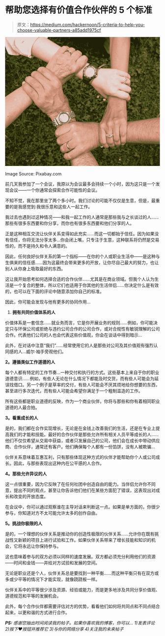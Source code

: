 # 帮助您选择有价值合作伙伴的 5 个标准

> 原文：<https://medium.com/hackernoon/5-criteria-to-help-you-choose-valuable-partners-a85add1975cf>

![](img/c8514b08879730792e986f06c6e046f4.png)

Image Source: Pixabay.com

前几天我参加了一个会议，我原以为会议最多会持续一个小时，因为这只是一个发现会议——一个你通常会探索合作可能性的会议。

不知不觉，我在那里坐了两个多小时。我们讨论的可能不仅仅是生意，但是，最重要的是我感觉到:我很乐意和这些人一起工作。

我过去也遇到过这种情况——和我一起工作的人通常是那些我与之长谈过的人……那些有很多东西要和你分享，而你也有很多东西要和他们分享的人。

正是这种相互交流让伙伴关系变得如此充实……而这一切都始于信任。因为如果没有信任，你将无法分享太多…你会闭上嘴，只专注于生意，这种联系将仍然是交易性的，而不是持久和令人满意的。

因此，任何良好伙伴关系的第一个指标——在你的个人或职业生活中——是这种与生俱来的信任感……因为这最终会带来更多的开放，让你尽自己最大的努力，也让别人从你身上吸取最好的东西。

这让我开始思考如何选择合适的合作伙伴……尤其是在商业领域。但我个人认为生活是一个复合的整体，所以它们也适用于你其他的生活伴侣……你决定什么是有效的，也可以在下面的评论中随意添加你自己的标准。

因此，你可能会发现与他有更多的协同作用…

1.  **拥有共同价值体系的人**

价值体系是一套信念……就业务而言，它是你开展业务的规则……例如，你可能决定只与环保公司或拒绝与违约公司合作的公司合作，或对合规性有敏锐理解的公司合作。代表他们公司的人也会代表这些价值观，你会在谈话中得到暗示…

此外，在对话中注意“我们”……经常使用它的人是那些对公司及其价值观有强烈认同感的人...威尔·袖手旁观他们。

**2。遵循类似工作道德的人**

每个人都有特定的工作节奏…一种交付和执行的方式。这些基本上来自于你的职业道德意识……例如，有些人无论在什么情况下都能及时交货，而有些人可能会为延误找借口。另一个例子是草率的交付，有些人可能会不厌其烦地给你想要的东西，甚至进行多次迭代，而有些人可能会希望你满足于一个粗制滥造的工作。

所有这些都是职业道德的反映，作为一个商业伙伴，你将与那些和你有着相同职业道德的人最合拍。

**3。看重成长的人**

是的，我们都在合作实现增长，无论是在金钱上改善我们的生活，还是在专业上提高我们的才能和技能。最好的合作伙伴是那些允许所有相关人员平等成长的人……他们不仅仅希望从交易中获益，或者只发展自己的公司，他们会在成长中带动供应商、合作伙伴，通常还有客户。他们确保每个人都有一份馅饼，没有人被欺骗…

伙伴关系意味着互惠互利，只有那些体现这种方式的伙伴才能帮助你个人或公司成长。因此，与那些表现出这种内在公平感的人合作。

**4。那些允许异议的人**

这一点很重要，因为它反映了在任何社团中创造自由的能力。当伴侣允许你不同意，提出不同的观点，甚至让你告诉他们他们在某些方面犯了错误，这表现出对成长和改变的开放态度。

在会议中，你可以通过观察谁在主导对话来判断这一点。如果是单方面的，你很少参与，你知道对方不太可能允许太多的创作自由。

**5。挑战你极限的人**

是的，一个理想的伙伴关系是推动你的创造性极限的伙伴关系……允许你在既有挑战性又新颖的项目上进行试验和工作。如果伙伴关系带来了增长技能和知识的机会，它将永远让你保持参与。

这也意味着参与的双方必须以同样的速度发展。双方都必须充分利用他们的资源——时间和金钱——并给对方试验和发展的空间。

无论是职业还是个人，伙伴关系总是要找到一种平衡……而这种平衡只有在双方或多或少平等的情况下才能实现，就像跷跷板一样。

伙伴关系中的平等很少涉及资源、经验或能力，而是更多地涉及共同分享价值观、道德规范和平等的发展机会。

此外，每个合作伙伴都需要评估对方的优势，看看他们如何将共同点和不同点结合起来，以更和谐的方式进行合作。

***PS:*** *感谢您抽出时间阅读我的帖子。如果你喜欢我的博客，你可以…
1)发表评论
2)按下❤按钮并推荐它
3)与你的网络分享
4)关注我的未来帖子*